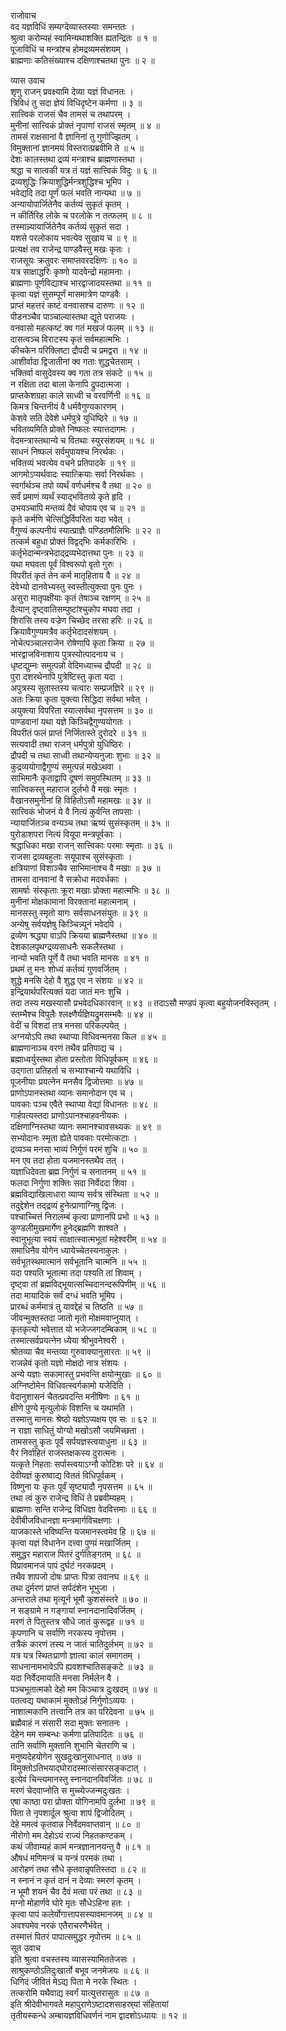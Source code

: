 राजोवाच  
वद यज्ञविधिं सम्यग्देव्यास्तस्याः समन्ततः ।  
श्रुत्वा करोम्यहं स्वामिन्यथाशक्ति ह्यतन्द्रितः ॥ १ ॥  
पूजाविधिं च मन्त्रांश्च होमद्रव्यमसंशयम् ।  
ब्राह्मणाः कतिसंख्याश्च दक्षिणाश्चतथा पुनः ॥ २ ॥  
  
व्यास उवाच  
शृणु राजन् प्रवक्ष्यामि देव्या यज्ञं विधानतः ।  
त्रिविधं तु सदा ज्ञेयं विधिदृष्टेन कर्मणा ॥ ३ ॥  
सात्त्विकं राजसं चैव तामसं च तथापरम् ।  
मुनीनां सात्त्विकं प्रोक्तं नृपाणां राजसं स्मृतम् ॥ ४ ॥  
तामसं राक्षसानां वै ज्ञानिनां तु गुणोज्झितम् ।  
विमुक्तानां ज्ञानमयं विस्तरात्प्रब्रवीमि ते ॥ ५ ॥  
देशः कालस्तथा द्रव्यं मन्त्राश्च ब्राह्मणास्तथा ।  
श्रद्धा च सात्वकी यत्र तं यज्ञं सात्त्विकं विदुः ॥ ६ ॥  
द्रव्यशुद्धिः क्रियाशुद्धिर्मन्त्रशुद्धिश्च भूमिप ।  
भवेद्यदि तदा पूर्णं फलं भवति नान्यथा ॥ ७ ॥  
अन्यायोपार्जितेनैव कर्तव्यं सुकृतं कृतम् ।  
न कीर्तिरिह लोके च परलोके न तत्फलम् ॥ ८ ॥  
तस्मान्न्यायार्जितेनैव कर्तव्यं सुकृतं सदा ।  
यशसे परलोकाय भवत्येव सुखाय च ॥ ९ ॥  
प्रत्यक्षं तव राजेन्द्र पाण्डवैस्तु मखः कृतः ।  
राजसूयः क्रतुवरः समाप्तवरदक्षिणः ॥ १० ॥  
यत्र साक्षाद्धरिः कृष्णो यादवेन्द्रो महामनाः ।  
ब्राह्मणाः पूर्णविद्याश्च भारद्वाजादयस्तथा ॥ ११ ॥  
कृत्वा यज्ञं सुसम्पूर्णं मासमात्रेण पाण्डवैः ।  
प्राप्तं महत्तरं कष्टं वनवासश्च दारुणः ॥ १२ ॥  
पीडनञ्चैव पाञ्चाल्यास्तथा द्यूते पराजयः ।  
वनवासो महत्कष्टं क्व गतं मखजं फलम् ॥ १३ ॥  
दासत्वञ्च विराटस्य कृतं सर्वमहात्मभिः ।  
कीचकेन परिक्लिष्टा द्रौपदी च प्रमद्वरा ॥ १४ ॥  
आशीर्वादा द्विजातीनां क्व गताः शुद्धचेतसाम् ।  
भक्तिर्वा वासुदेवस्य क्व गता तत्र संकटे ॥ १५ ॥  
न रक्षिता तदा बाला केनापि द्रुपदात्मजा ।  
प्राप्तकेशग्रहा काले साध्वी च वरवर्णिनी ॥ १६ ॥  
किमत्र चिन्तनीयं वै धर्मवैगुण्यकारणम् ।  
केशवे सति देवेशे धर्मपुत्रे युधिष्ठिरे ॥ १७ ॥  
भवितव्यमिति प्रोक्ते निष्फलः स्यात्तदागमः ।  
वेदमन्त्रास्तथान्ये च वितथाः स्युरसंशयम् ॥ १८ ॥  
साधनं निष्फलं सर्वमुपायश्च निरर्थकः ।  
भवितव्यं भवत्येव वचने प्रतिपादके ॥ १९ ॥  
आगमोऽप्यर्थवादः स्यात्क्रियाः सर्वा निरर्थकाः ।  
स्वर्गार्थञ्च तपो व्यर्थं वर्णधर्मश्च वै तथा ॥ २० ॥  
सर्वं प्रमाणं व्यर्थं स्याद्‌भवितव्ये कृते हृदि ।  
उभयञ्चापि मन्तव्यं दैवं चोपाय एव च ॥ २१ ॥  
कृते कर्मणि चेत्सिद्धिर्विपरिता यदा भवेत् ।  
वैगुण्यं कल्पनीयं स्यात्प्राज्ञैः पण्डितमौलिभिः ॥ २२ ॥  
तत्कर्म बहुधा प्रोक्तं विद्वद्‌भिः कर्मकारिभिः ।  
कर्तृभेदान्मन्त्रभेदाद्‌द्रव्यभेदात्तथा पुनः ॥ २३ ॥  
यथा मघवता पूर्वं विश्वरूपो वृतो गुरुः ।  
विपरीतं कृतं तेन कर्म मातृहिताय वै ॥ २४ ॥  
देवेभ्यो दानवेभ्यस्तु स्वस्तीत्युक्त्वा पुनः पुनः ।  
असुरा मातृपक्षीयाः कृतं तेषाञ्च रक्षणम् ॥ २५ ॥  
दैत्यान् दृष्ट्वातिसम्पुष्टांश्चुकोप मघवा तदा ।  
शिरांसि तस्य वज्रेण चिच्छेद तरसा हरिः ॥ २६ ॥  
क्रियावैगुण्यमत्रैव कर्तृभेदादसंशयम् ।  
नोचेत्पञ्चालराजेन रोषेणापि कृता क्रिया ॥ २७ ॥  
भारद्वाजविनाशाय पुत्रस्योत्पादनाय च ।  
धृष्टद्युम्नः समुत्पन्नो वेदिमध्याच्च द्रौपदी ॥ २८ ॥  
पुरा दशरथेनापि पुत्रेष्टिस्तु कृता यदा ।  
अपुत्रस्य सुतास्तस्य चत्वारः सम्प्रजज्ञिरे ॥ २९ ॥  
अतः क्रिया कृता युक्त्या सिद्धिदा सर्वथा भवेत् ।  
अयुक्त्या विपरिता स्यात्सर्वथा नृपसत्तम ॥ ३० ॥  
पाण्डवानां यथा यज्ञे किञ्चिद्वैगुण्ययोगतः ।  
विपरीतं फलं प्राप्तं निर्जितास्ते दुरोदरे ॥ ३१ ॥  
सत्यवादी तथा राजन् धर्मपुत्रो युधिष्ठिरः ।  
द्रौपदी च तथा साध्वी तथान्येप्यनुजाः शुभाः ॥ ३२ ॥  
कुद्रव्ययोगाद्वैगुण्यं समुत्पन्नं मखेऽथवा ।  
साभिमानैः कृताद्वापि दूषणं समुपस्थितम् ॥ ३३ ॥  
सात्त्विकस्तु महाराज दुर्लभो वै मखः स्मृतः ।  
वैखानसमुनीनां हि विहितोऽसौ महामखः ॥ ३४ ॥  
सात्त्विकं भोजनं ये वै नित्यं कुर्वन्ति तापसाः ।  
न्यायार्जितञ्च वन्यञ्च तथा ऋष्यं सुसंस्कृतम् ॥ ३५ ॥  
पुरोडाशपरा नित्यं वियूपा मन्त्रपूर्वकाः ।  
श्रद्धाधिका मखा राजन् सात्त्विकाः परमाः स्मृताः ॥ ३६ ॥  
राजसा द्रव्यबहुलाः सयूपाश्च सुसंस्कृताः ।  
क्षत्रियाणां विशाञ्चैव साभिमानाश्च वै मखाः ॥ ३७ ॥  
तामसा दानवानां वै सक्रोधा मदवर्धकाः ।  
सामर्षाः संस्कृताः क्रूरा मखाः प्रोक्ता महात्मभिः ॥ ३८ ॥  
मुनीनां मोक्षकामानां विरक्तानां महात्मनाम् ।  
मानसस्तु स्मृतो यागः सर्वसाधनसंयुतः ॥ ३९ ॥  
अन्येषु सर्वयज्ञेषु किञ्चिन्न्यूनं भवेदपि ।  
द्रव्येण श्रद्धया वाऽपि क्रियया ब्राह्मणैस्तथा ॥ ४० ॥  
देशकालपृथग्द्रव्यसाधनैः सकलैस्तथा ।  
नान्यो भवति पूर्णे वै तथा भवति मानसः ॥ ४१ ॥  
प्रथमं तु मनः शोध्यं कर्तव्यं गुणवर्जितम् ।  
शुद्धे मनसि देहो वै शुद्ध एव न संशयः ॥ ४२ ॥  
इन्द्रियार्थपरित्यक्तं यदा जातं मनः शुचि ।  
तदा तस्य मखस्यासौ प्रभवेदधिकारवान् ॥ ४३ ॥
तदाऽसौ मण्डपं कृत्वा बहुयोजनविस्तृतम् ।  
स्तम्भैश्च विपुलैः श्लक्ष्णैर्यज्ञियद्रुमसम्भवैः ॥ ४४ ॥  
वेदीं च विशदां तत्र मनसा परिकल्पयेत् ।  
अग्नयोऽपि तथा स्थाप्या विधिवन्मनसा किल ॥ ४५ ॥  
ब्राह्मणानाञ्च वरणं तथैव प्रतिपाद्य च ।  
ब्रह्माध्वर्युस्तथा होता प्रस्तोता विधिपूर्वकम् ॥ ४६ ॥  
उद्‌गाता प्रतिहर्ता च सभ्याश्चान्ये यथाविधि ।  
पूजनीयाः प्रयत्नेन मनसैव द्विजोत्तमाः ॥ ४७ ॥  
प्राणोऽपानस्तथा व्यानः समानोदान एव च ।  
पावकाः पञ्च एवैते स्थाप्या वेद्यां विधानतः ॥ ४८ ॥  
गार्हपत्यस्तदा प्राणोऽपानश्चाहवनीयकः ।  
दक्षिणाग्निस्तथा व्यानः समानश्चावसथ्यकः ॥ ४९ ॥  
सभ्योदानः स्मृता ह्येते पावकाः परमोत्कटाः ।  
द्रव्यञ्च मनसा भाव्यं निर्गुणं परमं शुचि ॥ ५० ॥  
मन एव तदा होता यजमानस्तथैव तत् ।  
यज्ञाधिदेवता ब्रह्म निर्गुणं च सनातनम् ॥ ५१ ॥  
फलदा निर्गुणा शक्तिः सदा निर्वेददा शिवा ।  
ब्रह्मविद्याखिलाधारा व्याप्य सर्वत्र संस्थिता ॥ ५२ ॥  
तदुद्देशेन तद्‌द्रव्यं हुनेत्प्राणाग्निषु द्विजः ।  
पश्चाच्चित्तं निरालम्बं कृत्वा प्राणानपि प्रभो ॥ ५३ ॥  
कुण्डलीमुखमार्गेण हुनेद्‌ब्रह्मणि शाश्वते ।  
स्वानुभूत्या स्वयं साक्षात्स्वात्मभूतां महेश्वरीम् ॥ ५४ ॥  
समाधिनैव योगेन ध्यायेच्चेतस्यनाकुलः ।  
सर्वभूतस्थमात्मानं सर्वभूतानि चात्मनि ॥ ५५ ॥  
यदा पश्यति भूतात्मा तदा पश्यति तां शिवाम् ।  
दृष्ट्वा तां ब्रह्मविद्‌भूयात्सच्चिदानन्दरूपिणीम् ॥ ५६ ॥  
तदा मायादिकं सर्वं दग्धं भवति भूमिप ।  
प्रारब्धं कर्ममात्रं तु यावद्देहं च तिष्ठति ॥ ५७ ॥  
जीवन्मुक्तस्तदा जातो मृतो मोक्षमवाप्नुयात् ।  
कृतकृत्यो भवेत्तात यो भजेज्जगदम्बिकाम् ॥ ५८ ॥  
तस्मात्सर्वप्रयत्नेन ध्येया श्रीभुवनेश्वरी ।  
श्रोतव्या चैव मन्तव्या गुरुवाक्यानुसारतः ॥ ५९ ॥  
राजन्नेवं कृतो यज्ञो मोक्षदो नात्र संशयः ।  
अन्ये यज्ञाः सकामास्तु प्रभवन्ति क्षयोन्मुखाः ॥ ६० ॥  
अग्निष्टोमेन विधिवत्स्वर्गकामो यजेदिति ।  
वेदानुशासनं चैतत्प्रवदन्ति मनीषिणः ॥ ६१ ॥  
क्षीणे पुण्ये मृत्युलोकं विशन्ति च यथामति ।  
तस्मात्तु मानसः श्रेष्ठो यज्ञोऽप्यक्षय एव सः ॥ ६२ ॥  
न राज्ञा साधितुं योग्यो मखोऽसौ जयमिच्छता ।  
तामसस्तु कृतः पूर्वं सर्पयज्ञस्त्वयाधुना ॥ ६३ ॥  
वैरं निर्वाहितं राजंस्तक्षकस्य दुरात्मनः ।  
यत्कृते निहताः सर्पास्त्वयाऽग्नौ कोटिशः परे ॥ ६४ ॥  
देवीयज्ञं कुरुष्वाद्य विततं विधिपूर्वकम् ।  
विष्णुना यः कृतः पूर्वं सृष्ट्यादौ नृपसत्तम ॥ ६५ ॥  
तथा त्वं कुरु राजेन्द्र विधिं ते प्रब्रवीम्यहम् ।  
ब्राह्मणाः सन्ति राजेन्द्र विधिज्ञा वेदवित्तमाः ॥ ६६ ॥  
देवीबीजविधानज्ञा मन्त्रमार्गविचक्षणाः ।  
याजकास्ते भविष्यन्ति यजमानस्त्वमेव हि ॥ ६७ ॥  
कृत्वा यज्ञं विधानेन दत्त्वा पुण्य़ं मखार्जितम् ।  
समुद्धर महाराज पितरं दुर्गतिङ्गतम् ॥ ६८ ॥  
विप्रावमानजं पापं दुर्घटं नरकप्रदम् ।  
तथैव शापजो दोषः प्राप्तः पित्रा तवानघ ॥ ६९ ॥  
तथा दुर्मरणं प्राप्तं सर्पदंशेन भूभुजा ।  
अन्तराले तथा मृत्यूर्न भूमौ कुशसंस्तरे ॥ ७० ॥  
न सङ्ग्रामे न गङ्गायां स्नानदानादिवर्जितम् ।  
मरणं ते पितुस्तत्र सौधे जातं कुरूद्वह ॥ ७१ ॥  
कृपणानि च सर्वाणि नरकस्य नृपोत्तम ।  
तत्रैकं कारणं तस्य न जातं चातिदुर्लभम् ॥ ७२ ॥  
यत्र यत्र स्थितःप्राणो ज्ञात्वा कालं समागतम् ।  
साधनानामभावेऽपि ह्यवशश्चातिसङ्कटे ॥ ७३ ॥  
यदा निर्वेदमायाति मनसा निर्मलेन वै ।  
पञ्चभूतात्मको देहो मम किञ्चात्र दुःखदम् ॥ ७४ ॥  
पतत्वद्य यथाकामं मुक्तोऽहं निर्गुणोऽव्ययः ।  
नाशात्मकानि तत्त्वानि तत्र का परिदेवना ॥ ७५ ॥  
ब्रह्मैवाहं न संसारी सदा मुक्तः सनातनः ।  
देहेन मम सम्बन्धः कर्मणा प्रतिपादितः ॥ ७६ ॥  
तानि सर्वाणि मुक्तानि शुभानि चेतराणि च ।  
मनुष्यदेहयोगेन सुखदुःखानुसाधनात् ॥ ७७ ॥  
विमुक्तोऽतिभयाद्‌घोरादस्मात्संसारसङ्कटात् ।  
इत्येवं चिन्त्यमानस्तु स्नानदानविवर्जितः ॥ ७८ ॥  
मरणं चेदवाप्नोति स मुच्च्येज्जन्मदुःखतः ।  
एषा काष्ठा परा प्रोक्ता योगिनामपि दुर्लभा ॥ ७९ ॥  
पिता ते नृपशार्दूल श्रुत्वा शापं द्विजोदितम् ।  
देहे ममत्वं कृतवान्न निर्वेदमवाप्तवान् ॥ ८० ॥  
नीरोगो मम देहोऽयं राज्यं निहतकण्टकम् ।  
कथं जीवाम्यहं कामं मन्त्रज्ञानानयन्तु वै ॥ ८१ ॥  
औषधं मणिमन्त्रं च यन्त्रं परमकं तथा ।  
आरोहणं तथा सौधे कृतवान्नृपतिस्तदा ॥ ८२ ॥  
न स्नानं न कृतं दानं न देव्याः स्मरणं कृतम् ।  
न भूमौ शयनं चैव दैवं मत्वा परं तथा ॥ ८३ ॥  
मग्नो मोहार्णवे घोरे मृतः सौधेऽहिना हतः ।  
कृत्वा पापं कलेर्योगात्तापसस्यावमानजम् ॥ ८४ ॥  
अवश्यमेव नरकं एतैराचरणैर्भवेत् ।  
तस्मात्तं पितरं पापात्समुद्धर नृपोत्तम ॥ ८५ ॥  
सूत उवाच  
इति श्रुत्वा वचस्तस्य व्यासस्यामिततेजसः ।  
साश्रुकण्ठोऽतिदुःखार्तो बभूव जनमेजयः ॥ ८६ ॥  
धिगिदं जीवितं मेऽद्य पिता मे नरके स्थितः ।  
तत्करोमि यथैवाद्य स्वर्गं यात्युत्तरासुतः ॥ ८७ ॥  
इति श्रीदेवीभागवते महापुराणेऽष्टादशसाहस्र्यां संहितायां  
तृतीयस्कन्धे अम्बायज्ञविधिवर्णनं नाम द्वादशोऽध्यायः ॥ १२ ॥

